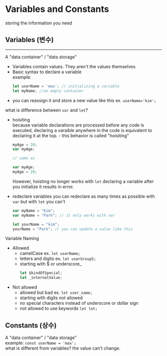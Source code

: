 # Variables and Constants

storing the information you need

## Variables (변수)

---

A "data container" / "data storage"

- Variables contain values. They aren't the values themselves.
- Basic syntax to declare a variable  
  example:
  ```Javascript
  let userName = 'max'; // initializing a variable
  let myName; //an empty container
  ```
- you can reassign it and store a new value like this ex. `userName='kim';`

what is difference between `var` and `let`?

- hoisiting  
  because variable declarations are processed before any code is executed, declaring a varaible anywhere in the code is equivalent to declaring it at the top. - this behavior is called "hoisiting"

  ```javascript
  myAge = 20;
  var myAge;

  // same as

  var myAge;
  myAge = 20;
  ```

  However, hoisting no longer works with `let` declaring a variable after you initialize it results in error.

- redeclare variables
  you can redeclare as many times as possible with `var` but with `let` you can't

  ```javascript
  var myName = "Kim";
  var myName = "Park"; // it only works with var

  let yourName = "kim";
  yourName = "Park"; // you can update a value like this
  ```

Variable Naming

- Allowed
  - camelCase ex. `let userName;`
  - letters and digits ex. `let userGroup5;`
  - starting with \$ or underscore\_
    ```javascript
    let $kindOfSpecial;
    let _internalValue;
    ```
- Not allowed
  - allowed but bad ex. `let user_name;`
  - starting with digits not allowed
  - no special characters instead of underscore or dollar sign
  - not allowed to use keywords `let let;`

## Constants (상수)

A "data container" / "data storage"  
example: `const userName = 'max';`  
what is different from variables? the value can't change.
